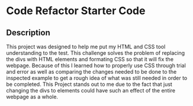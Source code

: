 # Code Refactor Starter Code

## Description

This project was designed to help me put my HTML and CSS tool understanding to the test. This challenge solves the problem of replacing the divs with HTML elements and formating CSS so that it will fix the webpage. Because of this I learned how to properly use CSS through trial and error as well as comparing the changes needed to be done to the inspected example to get a rough idea of what was still needed in order to be completed. This Project stands out to me due to the fact that just changing the divs to elements could have such an effect of the entire webpage as a whole. 